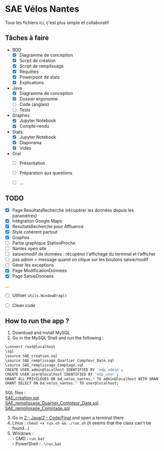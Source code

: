 # SAE Vélos Nantes
Tous les fichiers ici, c'est plus simple et collaboratif

## Tâches à faire
- BDD
  - [x] Diagramme de conception
  - [x] Script de création
  - [x] Script de remplissage
  - [x] Requêtes
  - [x] Powerpoint de stats
  - [x] Explications
- Java
  - [x] Diagramme de conception
  - [x] Dossier ergonomie
  - [ ] Code (anglais)
  - [ ] Tests
- Graphes
  - [x] Jupyter Notebook
  - [x] Compte-rendu
- Stats
  - [x] Jupyter Notebook
  - [x] Diaporama
  - [x] Vidéo
- Oral
  - [ ] Présentation
  - [ ] Préparation aux questions
  - [ ] ...
  
  
## TODO

- [x] Page ResultatsRecherche (récupérer les données depuis les paramètres)
- [x] Intégration Google Maps
- [x] ResultatsRecherche pour Affluence
- [x] Style cohérent partout
- [x] Graphes
- [ ] Partie graphique StationProche
- [ ] Nantes open site
- [ ] saisie/modif de données : récupérer l'affichage du terminal et l'afficher
- [ ] pas admin = message quand on clique sur les boutons saisie/modif
- [ ] Gérer les exceptions
- [x] Page ModificationDonnees
- [x] Page SaisieDonnees
  
...  
- [ ] Utiliser `utils.WindowDrag()`
- [ ] Clean code


## How to run the app ?

1) Download and install MySQL
2) Go in the MySQL Shell and run the following :
```bash
\connect root@localhost
\sql
\source SAE_creation.sql
\source SAE_remplissage_Quartier_Compteur_Date.sql
\source SAE_remplissage_Comptage.sql
CREATE USER admin@localhost IDENTIFIED BY 'mdp_admin';
CREATE USER user@localhost IDENTIFIED BY 'mdp_user';
GRANT ALL PRIVILEGES ON bd_velos_nantes.* TO admin@localhost WITH GRANT OPTION;
GRANT SELECT ON bd_velos_nantes.* TO user@localhost;
```
SQL files :  
[SAE_creation.sql](https://raw.githubusercontent.com/EDM115/school-codes-v2/master/BUT1/Moodle/S2/R2.06/SAE_creation.sql)  
[SAE_remplissage_Quartier_Compteur_Date.sql](https://github.com/EDM115/school-codes-v2/raw/master/BUT1/Moodle/S2/R2.06/SAE_remplissage_Quartier_Compteur_Date.sql)  
[SAE_remplissage_Comptage.sql](https://github.com/EDM115/school-codes-v2/raw/master/BUT1/Moodle/S2/R2.06/SAE_remplissage_Comptage.sql)  

3) Go in [2 - Java/2 - Code/Final](./2%20-%20Java/2%20-%20Code/Final) and open a terminal there
  1) Linux : `chmod +x run.sh && ./run.sh` (it seems that the class can't be found...)
  2) Windows :  
    - CMD : `run.bat`  
    - PowerShell : `.\run.bat`  

